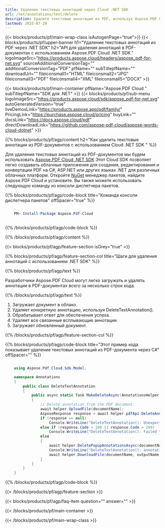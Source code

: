 ```yaml
---
title: Удаление текстовых аннотаций через Cloud .NET SDK
url: /net/annotations/text/delete
description: Удалите текстовые аннотации из PDF, используя Aspose.PDF Cloud SDK для .NET.
lastmod: 2025-07-20
---
```


{{< blocks/products/pf/main-wrap-class isAutogenPage="true">}}
{{< blocks/products/pf/upper-banner h1="Удаление текстовых аннотаций из PDF через .NET SDK" h2="API для удаления аннотаций в PDF-документах с использованием Aspose.PDF Cloud .NET SDK." logoImageSrc="https://products.aspose.cloud/headers/aspose_pdf-for-net.svg" sourceAdditionalConversionTag="" additionalConversionTag="PDF" pfName="" subTitlepfName="" downloadUrl="" fileiconsmall1="HTML" fileiconsmall2="JPG" fileiconsmall3="PDF" fileiconsmall4="XML" fileiconsmall5="DOCX" >}}

{{< blocks/products/pf/main-container pfName="Aspose.PDF Cloud " subTitlepfName="SDK для .NET" >}}
{{< blocks/products/pf/sub-menu logoImageSrc="https://products.aspose.cloud/sdk/aspose_pdf-for-net.svg"
autoGeneratedVersion="true"
liveDemosLink="https://products.aspose.app/pdf/family/" PricingLink="https://purchase.aspose.cloud/pricing" buyLink="" docsLink="https://docs.aspose.cloud/pdf"  directDownloadLink="https://github.com/aspose-pdf-cloud/aspose-words-cloud-dotnet" >}}

{{% blocks/products/pf/agp/content h2="Как удалить текстовые аннотации из PDF-документов с использованием Cloud .NET SDK " %}}

Для удаления текстовых аннотаций из PDF-документов мы будем использовать
[Aspose.PDF Cloud .NET SDK](https://products.aspose.cloud/pdf/net/)
Этот Cloud SDK позволяет легко создавать облачные приложения для создания, редактирования и конвертации PDF на C#, ASP.NET или других языках .NET для различных облачных платформ. Откройте
[NuGet](https://www.nuget.org/packages/Aspose.Pdf-Cloud)
менеджер пакетов, найдите
Aspose.PDF Cloud
и установите. Вы также можете использовать следующую команду из консоли диспетчера пакетов.

{{% blocks/products/pf/agp/code-block title="Команда консоли диспетчера пакетов" offSpacer="true" %}}

```powershell

    PM> Install-Package Aspose.Pdf-Cloud
     
```

{{% /blocks/products/pf/agp/code-block %}}

{{% /blocks/products/pf/agp/content %}}

{{< blocks/products/pf/agp/feature-section isGrey="true" >}}

{{% blocks/products/pf/agp/feature-section-col title="Шаги для удаления аннотаций с использованием .NET SDK" %}}

{{% blocks/products/pf/agp/text %}}

Разработчики Aspose.PDF Cloud могут легко загружать и удалять аннотации в PDF-документах всего за несколько строк кода.

{{% /blocks/products/pf/agp/text %}}

1. Загружает документ в облако.
1. Удаляет конкретную аннотацию, используя DeleteTextAnnotation().
1. Обрабатывает ответ для обеспечения успеха.
1. Удаляет все связанные всплывающие аннотации.
1. Загружает обновленный документ.

{{% /blocks/products/pf/agp/feature-section-col %}}

{{% blocks/products/pf/agp/code-block title="Этот пример кода показывает удаление текстовых аннотаций из PDF-документа через C#" offSpacer="" %}}

```cs

    using Aspose.Pdf.Cloud.Sdk.Model;

    namespace Annotations
    {
        public class DeleteTextAnnotation
        {
            public async static Task MakeDeleteAsync(AnnotationsHelper helper, string documentName, string annotationId, string outputName, string remoteFolder)
            {
                // Delete annotation from the PDF document.
                await helper.UploadFile(documentName);
                AsposeResponse response = await helper.pdfApi.DeleteAnnotationAsync(documentName, annotationId, folder: remoteFolder);
                if (response == null)
                    Console.WriteLine("DeleteTextAnnotation(): Unexpected error!");
                else if (response.Code < 200 || response.Code > 299)
                    Console.WriteLine("DeleteTextAnnotation(): Failed to delete annotation from the document.");
                else
                {
                    await helper.DeletePopupAnnotationsAsync(documentName, annotationId, remoteFolder);
                    Console.WriteLine("DeleteTextAnnotation(): annotations '{0}' deleted from the document '{1}.", annotationId,  documentName);
                    await helper.DownloadFile(documentName, outputName, "del_text_annotations_");
                }
            }
        }
    }
```

{{% /blocks/products/pf/agp/code-block %}}

{{< /blocks/products/pf/agp/feature-section >}}

{{< blocks/products/pf/agp/faq-item question="" answer="" >}}

{{< /blocks/products/pf/main-container >}}

{{< /blocks/products/pf/main-wrap-class >}}

